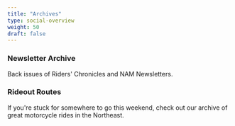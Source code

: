 ```yaml
---
title: "Archives"
type: social-overview
weight: 50
draft: false
---
```


### Newsletter Archive
Back issues of Riders' Chronicles and NAM Newsletters.

### Rideout Routes
If you're stuck for somewhere to go this weekend, check out our archive of great motorcycle rides in the Northeast.
